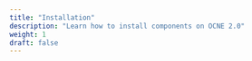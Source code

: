 ```yaml
---
title: "Installation"
description: "Learn how to install components on OCNE 2.0"
weight: 1
draft: false
---
```

